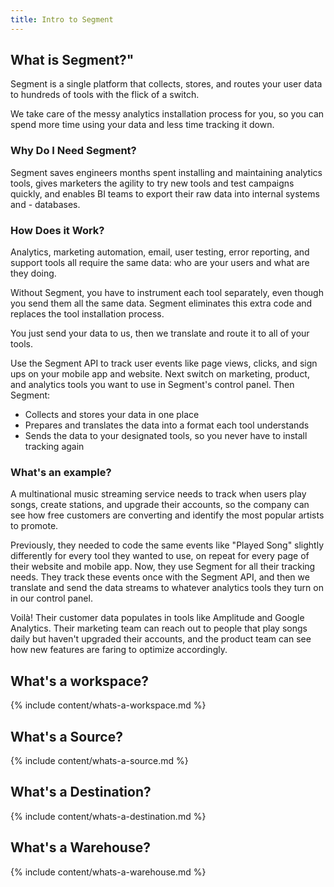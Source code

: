 ```yaml
---
title: Intro to Segment
---
```


## What is Segment?"

Segment is a single platform that collects, stores, and routes your user data to hundreds of tools with the flick of a switch.

We take care of the messy analytics installation process for you, so you can spend more time using your data and less time tracking it down.

### Why Do I Need Segment?

Segment saves engineers months spent installing and maintaining analytics tools, gives marketers the agility to try new tools and test campaigns quickly, and enables BI teams to export their raw data into internal systems and - databases.

### How Does it Work?

Analytics, marketing automation, email, user testing, error reporting, and support tools all require the same data: who are your users and what are they doing.

Without Segment, you have to instrument each tool separately, even though you send them all the same data. Segment eliminates this extra code and replaces the tool installation process.

You just send your data to us, then we translate and route it to all of your tools.

Use the Segment API to track user events like page views, clicks, and sign ups on your mobile app and website. Next switch on marketing, product, and analytics tools you want to use in Segment's control panel. Then Segment:

- Collects and stores your data in one place
- Prepares and translates the data into a format each tool understands
- Sends the data to your designated tools, so you never have to install tracking again


### What's an example?

A multinational music streaming service needs to track when users play songs, create stations, and upgrade their accounts, so the company can see how free customers are converting and identify the most popular artists to promote.

Previously, they needed to code the same events like "Played Song" slightly differently for every tool they wanted to use, on repeat for every page of their website and mobile app. Now, they use Segment for all their tracking needs. They track these events once with the Segment API, and then we translate and send the data streams to whatever analytics tools they turn on in our control panel.

Voilà! Their customer data populates in tools like Amplitude and Google Analytics. Their marketing team can reach out to people that play songs daily but haven't upgraded their accounts, and the product team can see how new features are faring to optimize accordingly.

## What's a workspace?

{% include content/whats-a-workspace.md %}

## What's a Source?

{% include content/whats-a-source.md %}

## What's a Destination?

{% include content/whats-a-destination.md %}

## What's a Warehouse?

{% include content/whats-a-warehouse.md %}
